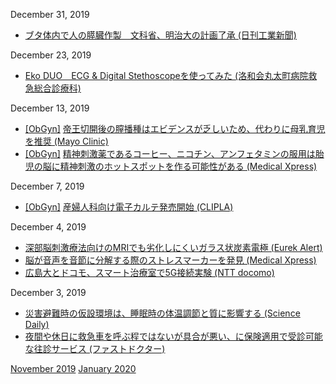 December 31, 2019
* [ブタ体内で人の膵臓作製　文科省、明治大の計画了承 (日刊工業新聞)](https://www.nikkan.co.jp/articles/view/00542587)

December 23, 2019
* [Eko DUO　ECG & Digital Stethoscopeを使ってみた (洛和会丸太町病院救急総合診療科)](http://maruta-gim.wixsite.com/maruta-gim/post/eko-duo-ecg-digital-stethoscope%E3%82%92%E4%BD%BF%E3%81%A3%E3%81%A6%E3%81%BF%E3%81%9F)

December 13, 2019
* [\[ObGyn\]](ObGyn.md) [帝王切開後の膣播種はエビデンスが乏しいため、代わりに母乳育児を推奨 (Mayo Clinic)](https://www.mayoclinic.org/healthy-lifestyle/infant-and-toddler-health/expert-answers/vaginal-seeding/faq-20380881)
* [\[ObGyn\]](ObGyn.md) [精神刺激薬であるコーヒー、ニコチン、アンフェタミンの服用は胎児の脳に精神刺激のホットスポットを作る可能性がある (Medical Xpress)](https://medicalxpress.com/news/2019-12-coffee-nicotine-amphetamines-hot-fetal.html)

December 7, 2019
* [\[ObGyn\]](ObGyn.md) [産婦人科向け電子カルテ発売開始 (CLIPLA)](https://clipla.jp/news/2019/12/05/20191205/)

December 4, 2019
* [深部脳刺激療法向けのMRIでも劣化しにくいガラス状炭素電極 (Eurek Alert)](https://www.eurekalert.org/pub_releases/2019-11/sdsu-dbs111919.php)
* [脳が音声を音節に分解する際のストレスマーカーを発見 (Medical Xpress)](https://medicalxpress.com/news/2019-11-brain-rhythms-speech.html)
* [広島大とドコモ、スマート治療室で5G接続実験 (NTT docomo)](https://www.nttdocomo.co.jp/binary/pdf/info/news_release/topics_191129_01.pdf)

December 3, 2019
* [災害避難時の仮設環境は、睡眠時の体温調節と質に影響する (Science Daily)](https://www.sciencedaily.com/releases/2019/11/191113101838.htm)
* [夜間や休日に救急車を呼ぶ程ではないが具合が悪い、に保険適用で受診可能な往診サービス (ファストドクター)](https://fastdoctor.jp/)

[November 2019](1911.md) [January 2020](2001.md)
